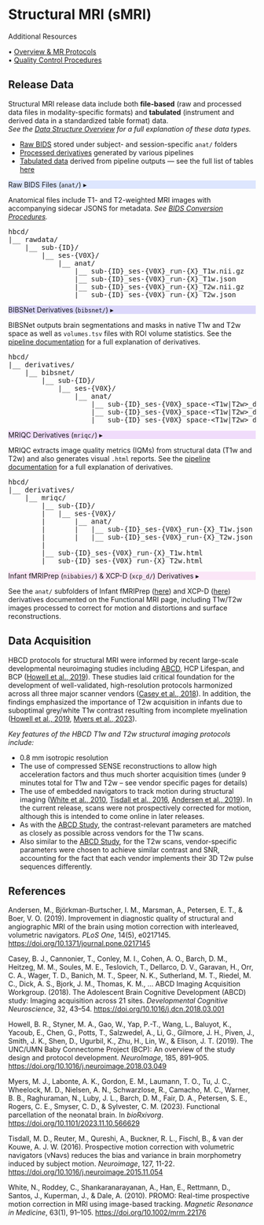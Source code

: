 # Structural MRI (sMRI)

<div class="notification-banner static-banner">
  <span class="emoji"><i class="fa-solid fa-circle-info"></i></span>
  <span class="text">
    Additional Resources
  </span>
</div>
<div class="notification-static-content">
<p> 
• <a href="..">Overview & MR Protocols</a><br>
• <a href="../qc">Quality Control Procedures</a><br>
</p>
</div>

## Release Data

Structural MRI release data include both **file-based** (raw and processed data files in modality-specific formats) and **tabulated** (instrument and derived data in a standardized table format) data.      
<i>See the <a href="../../../datacuration/overview" target="_blank">Data Structure Overview</a> for a full explanation of these data types.</i>

 - <i class="fa fa-hammer"></i> <a href="../../../datacuration/file-based-data/#raw-bids" target="_blank">Raw BIDS</a> stored under subject- and session-specific <code>anat/</code> folders      
 - <i class="fas fa-cog"></i> <a href="../../../datacuration/file-based-data/#processed-derivatives" target="_blank">Processed derivatives</a> generated by various pipelines
 - <i class="fas fa-table"></i> <a href="../../../datacuration/phenotypes" target="_blank">Tabulated data</a> derived from pipeline outputs — see the full list of tables <a href="../../#mri" target="_blank">here</a>

<div id="rawbids" class="table-banner" onclick="toggleCollapse(this)" style="background-color: #dde6fe;">
  <span class="emoji"><i class="fa fa-folder-tree"></i></span>
  <span class="text-with-link">
<span class="text">Raw BIDS Files (<code>anat/</code>)</span>
  <a class="anchor-link" href="#rawbids" title="Copy link">
  <i class="fa-solid fa-link"></i>
  </a>
  </span>
  <span class="arrow">▸</span>
</div>
<div class="table-collapsible-content">
<p>Anatomical files include T1- and T2-weighted MRI images with accompanying sidecar JSONS for metadata. <i>See <a href="../../../datacuration/file-based-data/#bids-conversion-procedures">BIDS Conversion Procedures</a>.</i></p>
<pre class="folder-tree">
hbcd/
|__ rawdata/ 
    |__ sub-<span class="label">{ID}</span>/
        |__ ses-<span class="label">{V0X}</span>/
            |__ anat/
                |__ sub-<span class="label">{ID}</span>_ses-<span class="label">{V0X}</span>_run-<span class="label">{X}</span>_T1w.nii.gz 
                |__ sub-<span class="label">{ID}</span>_ses-<span class="label">{V0X}</span>_run-<span class="label">{X}</span>_T1w.json
                |__ sub-<span class="label">{ID}</span>_ses-<span class="label">{V0X}</span>_run-<span class="label">{X}</span>_T2w.nii.gz
                |__ sub-<span class="label">{ID}</span>_ses-<span class="label">{V0X}</span>_run-<span class="label">{X}</span>_T2w.json
</pre>
</div>

<div id="bibsnet" class="table-banner" onclick="toggleCollapse(this)" style="background-color: #dcd8fb;">
  <span class="emoji"><i class="fa fa-folder-tree"></i></span>
  <span class="text-with-link">
<span class="text">BIBSNet Derivatives (<code>bibsnet/</code>)</span>
  <a class="anchor-link" href="#bibsnet" title="Copy link">
  <i class="fa-solid fa-link"></i>
  </a>
  </span>
  <span class="arrow">▸</span>
</div>
<div class="table-collapsible-content">
<p>BIBSNet outputs brain segmentations and masks in native T1w and T2w space as well as <code>volumes.tsv</code> files with ROI volume statistics. See the <a href="https://bibsnet.readthedocs.io/en/latest/">pipeline documentation</a> for a full explanation of derivatives.</p>
<pre class="folder-tree">
hbcd/
|__ derivatives/ 
    |__ bibsnet/
        |__ sub-<span class="label">{ID}</span>/
            |__ ses-<span class="label">{V0X}</span>/
                |__ anat/
                    |__ sub-<span class="label">{ID}</span>_ses-<span class="label">{V0X}</span>_space-<span class="placeholder">&lt;T1w|T2w&gt;</span>_desc-aseg_dseg.nii.gz <span class="hashtag">(+JSON)</span>
                    |__ sub-<span class="label">{ID}</span>_ses-<span class="label">{V0X}</span>_space-<span class="placeholder">&lt;T1w|T2w&gt;</span>_desc-aseg_volumes.tsv <span class="hashtag">(+JSON)</span>         
                    |__ sub-<span class="label">{ID}</span>_ses-<span class="label">{V0X}</span>_space-<span class="placeholder">&lt;T1w|T2w&gt;</span>_desc-aseg_brain-mask.nii.gz <span class="hashtag">(+JSON)</span>
</pre>
</div>

<div id="mriqc" class="table-banner" onclick="toggleCollapse(this)" style="background-color: #f0dcfb;">
  <span class="emoji"><i class="fa fa-folder-tree"></i></span>
  <span class="text-with-link">
<span class="text">MRIQC Derivatives (<code>mriqc/</code>)</span>
  <a class="anchor-link" href="#mriqc" title="Copy link">
  <i class="fa-solid fa-link"></i>
  </a>
  </span>
  <span class="arrow">▸</span>
</div>
<div class="table-collapsible-content">
<p>MRIQC extracts image quality metrics (IQMs) from structural data (T1w and T2w) and also generates visual <code>.html</code> reports. See the <a href="https://mriqc.readthedocs.io/">pipeline documentation</a> for a full explanation of derivatives.</p>
<pre class="folder-tree">
hbcd/
|__ derivatives/ 
    |__ mriqc/
        |__ sub-<span class="label">{ID}</span>/
        |   |__ ses-<span class="label">{V0X}</span>/
        |       |__ anat/
        |       |   |__ sub-<span class="label">{ID}</span>_ses-<span class="label">{V0X}</span>_run-<span class="label">{X}</span>_T1w.json
        |       |   |__ sub-<span class="label">{ID}</span>_ses-<span class="label">{V0X}</span>_run-<span class="label">{X}</span>_T2w.json
        |        
        |__ sub-<span class="label">{ID}</span>_ses-<span class="label">{V0X}</span>_run-<span class="label">{X}</span>_T1w.html
        |__ sub-<span class="label">{ID}</span>_ses-<span class="label">{V0X}</span>_run-<span class="label">{X}</span>_T2w.html
</pre>
</div>

<div id="nibabies-xcpd" class="table-banner" onclick="toggleCollapse(this)" style="background-color: #fbe6f7">
  <span class="emoji"><i class="fa fa-folder-tree"></i></span>
  <span class="text-with-link">
<span class="text">Infant fMRIPrep (<code>nibabies/</code>) & XCP-D (<code>xcp_d/</code>) Derivatives</span>
  <a class="anchor-link" href="#nibabies-xcpd" title="Copy link">
  <i class="fa-solid fa-link"></i>
  </a>
  </span>
  <span class="arrow">▸</span>
</div>
<div class="table-collapsible-content">
<p>See the <code>anat/</code> subfolders of Infant fMRIPrep (<a href="../fmri/#nibabies" target="_blank">here</a>) and XCP-D (<a href="../fmri/#xcpd" target="_blank">here</a>) derivatives documented on the Functional MRI page, including T1w/T2w images processed to correct for motion and distortions and surface reconstructions.</p>
</div>

## Data Acquisition

HBCD protocols for structural MRI were informed by recent large-scale developmental neuroimaging studies including [ABCD](https://abcdstudy.org/), HCP Lifespan, and BCP ([Howell et al., 2019](https://pubmed.ncbi.nlm.nih.gov/29578031/)). These studies laid critical foundation for the development of well-validated, high-resolution protocols harmonized across all three major scanner vendors ([Casey et al., 2018](https://doi.org/10.1016/j.dcn.2018.03.001)). In addition, the findings emphasized the importance of T2w acquisition in infants due to suboptimal grey/white T1w contrast resulting from incomplete myelination ([Howell et al., 2019](https://doi.org/10.1016/j.neuroimage.2018.03.049), [Myers et al., 2023](https://doi.org/10.1016/j.neuroimage.2018.03.049)).

*Key features of the HBCD T1w and T2w structural imaging protocols include:*

- 0.8 mm isotropic resolution
- The use of compressed SENSE reconstructions to allow high acceleration factors and thus much shorter acquisition times (under 9 minutes total for T1w and T2w – see vendor specific pages for details)
- The use of embedded navigators to track motion during structural imaging ([White et al., 2010](https://doi.org/10.1002/mrm.22176), [Tisdall et al., 2016](https://doi.org/10.1016/j.neuroimage.2015.11.054), [Andersen et al., 2019](https://doi.org/10.1371/journal.pone.0217145)). In the current release, scans were not prospectively corrected for motion, although this is intended to come online in later releases.
- As with the [ABCD Study](https://nbdc-splash-beta.lassoinformatics.com/abcd-study), the contrast-relevant parameters are matched as closely as possible across vendors for the T1w scans.
- Also similar to the [ABCD Study](https://nbdc-splash-beta.lassoinformatics.com/abcd-study), for the T2w scans, vendor-specific parameters were chosen to achieve similar contrast and SNR, accounting for the fact that each vendor implements their 3D T2w pulse sequences differently.

## References
<div class="references">
    <p>Andersen, M., Björkman-Burtscher, I. M., Marsman, A., Petersen, E. T., & Boer, V. O. (2019). Improvement in diagnostic quality of structural and angiographic MRI of the brain using motion correction with interleaved, volumetric navigators.
    <em>PLoS One</em>, 14(5), e0217145. <a href="https://doi.org/10.1371/journal.pone.0217145">https://doi.org/10.1371/journal.pone.0217145</a></p>
    <p>Casey, B. J., Cannonier, T., Conley, M. I., Cohen, A. O., Barch, D. M., Heitzeg, M. M., Soules, M. E., Teslovich, T., Dellarco, D. V., Garavan, H., Orr, C. A., Wager, T. D., Banich, M. T., Speer, N. K., Sutherland, M. T., Riedel, M. C., Dick, A. S., Bjork, J. M., Thomas, K. M., … ABCD Imaging Acquisition Workgroup. (2018). The Adolescent Brain Cognitive Development (ABCD) study: Imaging acquisition across 21 sites. <em>Developmental Cognitive Neuroscience</em>, 32, 43–54. <a href="https://doi.org/10.1016/j.dcn.2018.03.001">https://doi.org/10.1016/j.dcn.2018.03.001</a></p>
    <p>Howell, B. R., Styner, M. A., Gao, W., Yap, P.-T., Wang, L., Baluyot, K., Yacoub, E., Chen, G., Potts, T., Salzwedel, A., Li, G., Gilmore, J. H., Piven, J., Smith, J. K., Shen, D., Ugurbil, K., Zhu, H., Lin, W., & Elison, J. T. (2019). The UNC/UMN Baby Connectome Project (BCP): An overview of the study design and protocol development. <em>NeuroImage</em>, 185, 891–905. <a href="https://doi.org/10.1016/j.neuroimage.2018.03.049">https://doi.org/10.1016/j.neuroimage.2018.03.049</a></p>
    <p>Myers, M. J., Labonte, A. K., Gordon, E. M., Laumann, T. O., Tu, J. C., Wheelock, M. D., Nielsen, A. N., Schwarzlose, R., Camacho, M. C., Warner, B. B., Raghuraman, N., Luby, J. L., Barch, D. M., Fair, D. A., Petersen, S. E., Rogers, C. E., Smyser, C. D., & Sylvester, C. M. (2023). Functional parcellation of the neonatal brain. In <em>bioRxivorg</em>. <a href="https://doi.org/10.1101/2023.11.10.566629">https://doi.org/10.1101/2023.11.10.566629</a></p>
    <p>Tisdall, M. D., Reuter, M., Qureshi, A., Buckner, R. L., Fischl, B., & van der Kouwe, A. J. W. (2016). Prospective motion correction with volumetric navigators (vNavs) reduces the bias and variance in brain morphometry induced by subject motion. <em>Neuroimage</em>, 127, 11-22. <a href="https://doi.org/10.1016/j.neuroimage.2015.11.054">https://doi.org/10.1016/j.neuroimage.2015.11.054</a></p>
    <p>White, N., Roddey, C., Shankaranarayanan, A., Han, E., Rettmann, D., Santos, J., Kuperman, J., & Dale, A. (2010). PROMO: Real-time prospective motion correction in MRI using image-based tracking. <em>Magnetic Resonance in Medicine</em>, 63(1), 91–105. <a href="https://doi.org/10.1002/mrm.22176">https://doi.org/10.1002/mrm.22176</a></p>
</div>
<br>